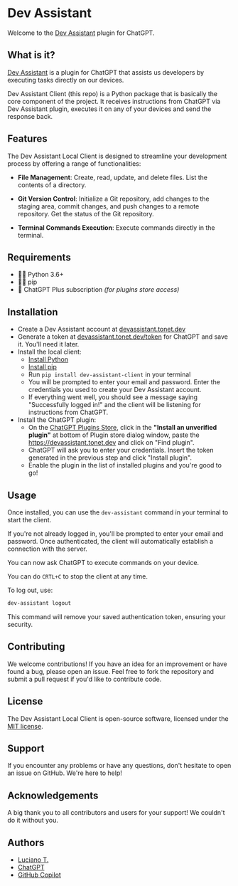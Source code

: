 # Dev Assistant

Welcome to the [Dev Assistant](https://devassistant.tonet.dev) plugin for ChatGPT.

## What is it?

[Dev Assistant](https://devassistant.tonet.dev) is a plugin for ChatGPT that assists us developers by executing tasks directly on our devices.

Dev Assistant Client (this repo) is a Python package that is basically the core component of the project. It receives instructions from ChatGPT via Dev Assistant plugin, executes it on any of your devices and send the response back.

## Features

The Dev Assistant Local Client is designed to streamline your development process by offering a range of functionalities:

- **File Management**: Create, read, update, and delete files. List the contents of a directory.

- **Git Version Control**: Initialize a Git repository, add changes to the staging area, commit changes, and push changes to a remote repository. Get the status of the Git repository.

- **Terminal Commands Execution**: Execute commands directly in the terminal.

## Requirements

- 👌🏼 Python 3.6+
- 👌🏼 pip
- 💸 ChatGPT Plus subscription _(for plugins store access)_

## Installation

- Create a Dev Assistant account at [devassistant.tonet.dev](https://devassistant.tonet.dev)
- Generate a token at [devassistant.tonet.dev/token](https://devassistant.tonet.dev/token) for ChatGPT and save it. You'll need it later.
- Install the local client:
  - [Install Python](https://www.python.org/downloads/)
  - [Install pip](https://pip.pypa.io/en/stable/installing/)
  - Run `pip install dev-assistant-client` in your terminal
  - You will be prompted to enter your email and password. Enter the credentials you used to create your Dev Assistant account.
  - If everything went well, you should see a message saying "Successfully logged in!" and the client will be listening for instructions from ChatGPT.
- Install the ChatGPT plugin:
  - On the [ChatGPT Plugins Store](https://chat.openai.com/plugins), click in the **"Install an unverified plugin"** at bottom of Plugin store dialog window, paste the <https://devassistant.tonet.dev> and click on "Find plugin".
  - ChatGPT will ask you to enter your credentials. Insert the token generated in the previous step and click "Install plugin".
  - Enable the plugin in the list of installed plugins and you're good to go!
 
## Usage

Once installed, you can use the `dev-assistant` command in your terminal to start the client.

If you're not already logged in, you'll be prompted to enter your email and password. Once authenticated, the client will automatically establish a connection with the server.

You can now ask ChatGPT to execute commands on your device.

You can do `CRTL+C` to stop the client at any time.

To log out, use:

```bash
dev-assistant logout
```

This command will remove your saved authentication token, ensuring your security.

## Contributing

We welcome contributions! If you have an idea for an improvement or have found a bug, please open an issue. Feel free to fork the repository and submit a pull request if you'd like to contribute code.

## License

The Dev Assistant Local Client is open-source software, licensed under the [MIT license](LICENSE).

## Support

If you encounter any problems or have any questions, don't hesitate to open an issue on GitHub. We're here to help!

## Acknowledgements

A big thank you to all contributors and users for your support! We couldn't do it without you.

## Authors

- [Luciano T.](https://github.com/lucianotonet)
- [ChatGPT](https://chat.openai.com/)
- [GitHub Copilot](https://copilot.github.com/)